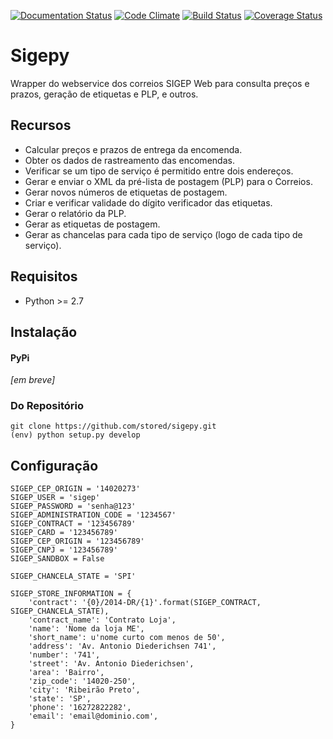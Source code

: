 [![Documentation Status](https://readthedocs.org/projects/sigepy/badge/?version=latest)](http://sigepy.readthedocs.io/en/latest/?badge=latest)
[![Code Climate](https://codeclimate.com/github/stored/sigepy.png)](https://codeclimate.com/github/stored/sigepy)
[![Build Status](https://travis-ci.org/stored/sigepy.png)](https://travis-ci.org/stored/sigepy)
[![Coverage Status](https://coveralls.io/repos/github/stored/sigepy/badge.svg?branch=master)](https://coveralls.io/github/stored/sigepy?branch=master)

# Sigepy

Wrapper do webservice dos correios SIGEP Web para consulta preços e prazos, geração de etiquetas e PLP, e outros.

## Recursos

* Calcular preços e prazos de entrega da encomenda.   
* Obter os dados de rastreamento das encomendas.   
* Verificar se um tipo de serviço é permitido entre dois endereços.   
* Gerar e enviar o XML da pré-lista de postagem (PLP) para o Correios.   
* Gerar novos números de etiquetas de postagem.
* Criar e verificar validade do dígito verificador das etiquetas.   
* Gerar o relatório da PLP.   
* Gerar as etiquetas de postagem.
* Gerar as chancelas para cada tipo de serviço (logo de cada tipo de serviço). 


## Requisitos

* Python >= 2.7

## Instalação

#### PyPi

_[em breve]_


### Do Repositório

    git clone https://github.com/stored/sigepy.git
    (env) python setup.py develop

## Configuração


    SIGEP_CEP_ORIGIN = '14020273'
    SIGEP_USER = 'sigep'
    SIGEP_PASSWORD = 'senha@123'
    SIGEP_ADMINISTRATION_CODE = '1234567'
    SIGEP_CONTRACT = '123456789'
    SIGEP_CARD = '123456789'
    SIGEP_CEP_ORIGIN = '123456789'
    SIGEP_CNPJ = '123456789'
    SIGEP_SANDBOX = False

    SIGEP_CHANCELA_STATE = 'SPI'

    SIGEP_STORE_INFORMATION = {
        'contract': '{0}/2014-DR/{1}'.format(SIGEP_CONTRACT, SIGEP_CHANCELA_STATE),
        'contract_name': 'Contrato Loja',
        'name': 'Nome da loja ME',
        'short_name': u'nome curto com menos de 50',
        'address': 'Av. Antonio Diederichsen 741',
        'number': '741',
        'street': 'Av. Antonio Diederichsen',
        'area': 'Bairro',
        'zip_code': '14020-250',
        'city': 'Ribeirão Preto',
        'state': 'SP',
        'phone': '16272822282',
        'email': 'email@dominio.com',
    }